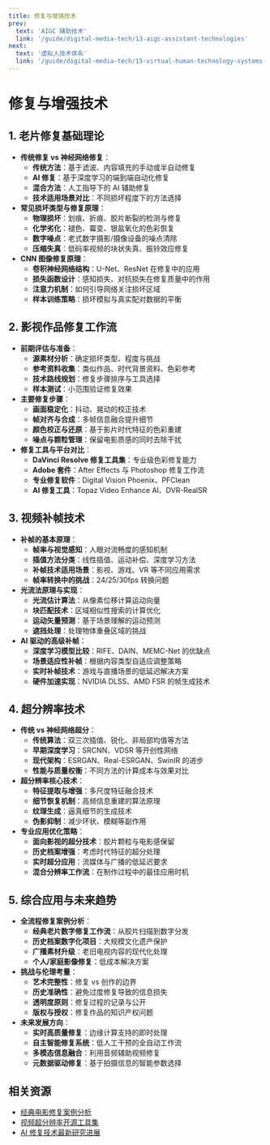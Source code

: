 ```yaml
---
title: 修复与增强技术
prev:
  text: 'AIGC 辅助技术'
  link: '/guide/digital-media-tech/13-aigc-assistant-technologies'
next:
  text: '虚拟人技术体系'
  link: '/guide/digital-media-tech/15-virtual-human-technology-systems'
---
```


# 修复与增强技术

## 1. 老片修复基础理论
- **传统修复 vs 神经网络修复**：
  - **传统方法**：基于滤波、内容填充的手动或半自动修复
  - **AI 修复**：基于深度学习的端到端自动化修复
  - **混合方法**：人工指导下的 AI 辅助修复
  - **技术适用场景对比**：不同损坏程度下的方法选择
- **常见损坏类型与修复原理**：
  - **物理损坏**：划痕、折痕、胶片断裂的检测与修复
  - **化学劣化**：褪色、霉变、银盐氧化的色彩恢复
  - **数字噪点**：老式数字摄影/摄像设备的噪点清除
  - **压缩失真**：低码率视频的块状失真、振铃效应修复
- **CNN 图像修复原理**：
  - **卷积神经网络结构**：U-Net、ResNet 在修复中的应用
  - **损失函数设计**：感知损失、对抗损失在修复质量中的作用
  - **注意力机制**：如何引导网络关注损坏区域
  - **样本训练策略**：损坏模拟与真实配对数据的平衡

## 2. 影视作品修复工作流
- **前期评估与准备**：
  - **源素材分析**：确定损坏类型、程度与挑战
  - **参考资料收集**：类似作品、时代背景资料、色彩参考
  - **技术路线规划**：修复步骤排序与工具选择
  - **样本测试**：小范围验证修复效果
- **主要修复步骤**：
  - **画面稳定化**：抖动、晃动的校正技术
  - **帧对齐与合成**：多帧信息融合提升细节
  - **颜色校正与还原**：基于影片时代特征的色彩重建
  - **噪点与颗粒管理**：保留电影质感的同时去除干扰
- **修复工具与平台对比**：
  - **DaVinci Resolve 修复工具集**：专业级色彩修复能力
  - **Adobe 套件**：After Effects 与 Photoshop 修复工作流
  - **专业修复软件**：Digital Vision Phoenix、PFClean
  - **AI 修复工具**：Topaz Video Enhance AI、DVR-RealSR

## 3. 视频补帧技术
- **补帧的基本原理**：
  - **帧率与视觉感知**：人眼对流畅度的感知机制
  - **插值方法分类**：线性插值、运动补偿、深度学习方法
  - **补帧技术适用场景**：影视、游戏、VR 等不同应用需求
  - **帧率转换中的挑战**：24/25/30fps 转换问题
- **光流法原理与实现**：
  - **光流估计算法**：从像素位移计算运动向量
  - **块匹配技术**：区域相似性搜索的计算优化
  - **运动矢量预测**：基于场景理解的运动预测
  - **遮挡处理**：处理物体重叠区域的挑战
- **AI 驱动的高级补帧**：
  - **深度学习模型比较**：RIFE、DAIN、MEMC-Net 的优缺点
  - **场景适应性补帧**：根据内容类型自适应调整策略
  - **实时补帧技术**：游戏与直播场景的低延迟解决方案
  - **硬件加速实现**：NVIDIA DLSS、AMD FSR 的帧生成技术

## 4. 超分辨率技术
- **传统 vs 神经网络超分**：
  - **传统算法**：双三次插值、锐化、非局部均值等方法
  - **早期深度学习**：SRCNN、VDSR 等开创性网络
  - **现代架构**：ESRGAN、Real-ESRGAN、SwinIR 的进步
  - **性能与质量权衡**：不同方法的计算成本与效果对比
- **超分辨率核心技术**：
  - **特征提取与增强**：多尺度特征融合技术
  - **细节恢复机制**：高频信息重建的算法原理
  - **纹理生成**：逼真细节的生成技术
  - **伪影抑制**：减少环状、模糊等副作用
- **专业应用优化策略**：
  - **面向影视的超分技术**：胶片颗粒与电影感保留
  - **历史档案增强**：考虑时代特征的超分处理
  - **实时超分应用**：流媒体与广播的低延迟要求
  - **混合分辨率工作流**：在制作过程中的最佳应用时机

## 5. 综合应用与未来趋势
- **全流程修复案例分析**：
  - **经典老片数字修复工作流**：从胶片扫描到数字分发
  - **历史档案数字化项目**：大规模文化遗产保护
  - **广播素材升级**：老旧电视内容的现代化处理
  - **个人/家庭影像修复**：低成本解决方案
- **挑战与伦理考量**：
  - **艺术完整性**：修复 vs 创作的边界
  - **历史准确性**：避免过度修复导致的信息损失
  - **透明度原则**：修复过程的记录与公开
  - **版权与授权**：修复作品的知识产权问题
- **未来发展方向**：
  - **实时高质量修复**：边缘计算支持的即时处理
  - **自主智能修复系统**：低人工干预的全自动工作流
  - **多模态信息融合**：利用音频辅助视频修复
  - **元数据驱动修复**：基于拍摄信息的智能参数选择

## 相关资源
- [经典电影修复案例分析](https://www.example.com)
- [视频超分辨率开源工具集](https://www.example.com)
- [AI 修复技术最新研究进展](https://www.example.com)

